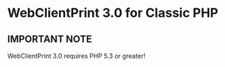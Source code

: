 # WebClientPrint 3.0 for Classic PHP

## IMPORTANT NOTE
WebClientPrint 3.0 requires PHP 5.3 or greater!